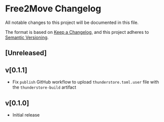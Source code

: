 # Free2Move Changelog

All notable changes to this project will be documented in this file.

The format is based on [Keep a Changelog](https://keepachangelog.com/en/1.0.0/),
and this project adheres to [Semantic Versioning](https://semver.org/spec/v2.0.0.html).

## [Unreleased]

## v[0.1.1]
- Fix `publish` GitHub workflow to upload `thunderstore.toml.user` file with the `thunderstore-build` artifact

## v[0.1.0]
- Initial release
